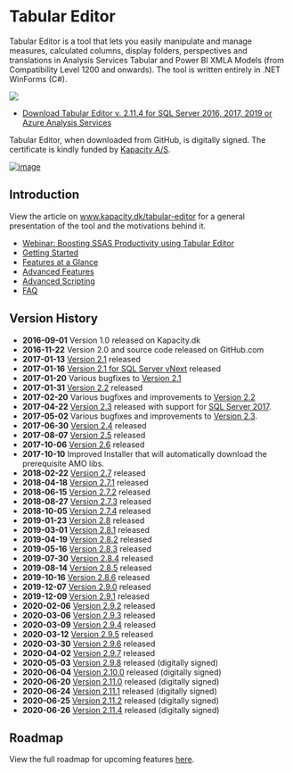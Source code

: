 # Tabular Editor
Tabular Editor is a tool that lets you easily manipulate and manage measures, calculated columns, display folders, perspectives and translations in Analysis Services Tabular and Power BI XMLA Models (from Compatibility Level 1200 and onwards). The tool is written entirely in .NET WinForms (C#).

![](https://raw.githubusercontent.com/otykier/TabularEditor/master/Documentation/Main%20UI%202_1.png)

* [Download Tabular Editor v. 2.11.4 for SQL Server 2016, 2017, 2019 or Azure Analysis Services](https://github.com/otykier/TabularEditor/releases/latest)

Tabular Editor, when downloaded from GitHub, is digitally signed. The certificate is kindly funded by [Kapacity A/S](https://www.kapacity.dk).

[![image](https://user-images.githubusercontent.com/8976200/80921541-5383e980-8d77-11ea-90cd-7d32a2de5dca.png)](https://www.kapacity.dk)

## Introduction
View the article on www.kapacity.dk/tabular-editor for a general presentation of the tool and the motivations behind it.

* [Webinar: Boosting SSAS Productivity using Tabular Editor](https://www.youtube.com/watch?v=UENChJ_IfRw&feature=youtu.be&t=453)
* [Getting Started](https://github.com/otykier/TabularEditor/wiki/Getting-Started)
* [Features at a Glance](https://github.com/otykier/TabularEditor/wiki/Features-at-a-glance)
* [Advanced Features](https://github.com/otykier/TabularEditor/wiki/Advanced-Features)
* [Advanced Scripting](https://github.com/otykier/TabularEditor/wiki/Advanced-Scripting)
* [FAQ](https://github.com/otykier/TabularEditor/wiki/FAQ)

## Version History

* **2016-09-01** Version 1.0 released on Kapacity.dk
* **2016-11-22** Version 2.0 and source code released on GitHub.com
* **2017-01-13** [Version 2.1](https://github.com/otykier/TabularEditor/releases/tag/2.1.6229) released
* **2017-01-16** [Version 2.1 for SQL Server vNext](https://github.com/otykier/TabularEditor/releases/tag/2.1.6229-vNext) released
* **2017-01-20** Various bugfixes to [Version 2.1](https://github.com/otykier/TabularEditor/releases/tag/2.1.6229)
* **2017-01-31** [Version 2.2](https://github.com/otykier/TabularEditor/releases/tag/2.2.6260) released
* **2017-02-20** Various bugfixes and improvements to [Version 2.2](https://github.com/otykier/TabularEditor/releases/tag/2.2.6260)
* **2017-04-22** [Version 2.3](https://github.com/otykier/TabularEditor/releases/tag/2.3.6320) released with support for [SQL Server 2017](https://github.com/otykier/TabularEditor/releases/tag/2.3.6320-CL1400).
* **2017-05-02** Various bugfixes and improvements to [Version 2.3](https://github.com/otykier/TabularEditor/releases/tag/2.3.6331).
* **2017-06-30** [Version 2.4](https://github.com/otykier/TabularEditor/releases/tag/2.4) released
* **2017-08-07** [Version 2.5](https://github.com/otykier/TabularEditor/releases/tag/2.5) released
* **2017-10-06** [Version 2.6](https://github.com/otykier/TabularEditor/releases/tag/2.6) released
* **2017-10-10** Improved Installer that will automatically download the prerequisite AMO libs.
* **2018-02-22** [Version 2.7](https://github.com/otykier/TabularEditor/releases/tag/2.7) released
* **2018-04-18** [Version 2.7.1](https://github.com/otykier/TabularEditor/releases/tag/2.7.1) released
* **2018-06-15** [Version 2.7.2](https://github.com/otykier/TabularEditor/releases/tag/2.7.2) released
* **2018-08-27** [Version 2.7.3](https://github.com/otykier/TabularEditor/releases/tag/2.7.3) released
* **2018-10-05** [Version 2.7.4](https://github.com/otykier/TabularEditor/releases/tag/2.7.4) released
* **2019-01-23** [Version 2.8](https://github.com/otykier/TabularEditor/releases/tag/2.8) released
* **2019-03-01** [Version 2.8.1](https://github.com/otykier/TabularEditor/releases/tag/2.8.1) released
* **2019-04-19** [Version 2.8.2](https://github.com/otykier/TabularEditor/releases/tag/2.8.2) released
* **2019-05-16** [Version 2.8.3](https://github.com/otykier/TabularEditor/releases/tag/2.8.3) released
* **2019-07-30** [Version 2.8.4](https://github.com/otykier/TabularEditor/releases/tag/2.8.4) released
* **2019-08-14** [Version 2.8.5](https://github.com/otykier/TabularEditor/releases/tag/2.8.5) released
* **2019-10-16** [Version 2.8.6](https://github.com/otykier/TabularEditor/releases/tag/2.8.6) released
* **2019-12-07** [Version 2.9.0](https://github.com/otykier/TabularEditor/releases/tag/2.9.0) released
* **2019-12-09** [Version 2.9.1](https://github.com/otykier/TabularEditor/releases/tag/2.9.1) released
* **2020-02-06** [Version 2.9.2](https://github.com/otykier/TabularEditor/releases/tag/2.9.2) released
* **2020-03-06** [Version 2.9.3](https://github.com/otykier/TabularEditor/releases/tag/2.9.3) released
* **2020-03-09** [Version 2.9.4](https://github.com/otykier/TabularEditor/releases/tag/2.9.4) released
* **2020-03-12** [Version 2.9.5](https://github.com/otykier/TabularEditor/releases/tag/2.9.5) released
* **2020-03-30** [Version 2.9.6](https://github.com/otykier/TabularEditor/releases/tag/2.9.6) released
* **2020-04-02** [Version 2.9.7](https://github.com/otykier/TabularEditor/releases/tag/2.9.7) released
* **2020-05-03** [Version 2.9.8](https://github.com/otykier/TabularEditor/releases/tag/2.9.8) released (digitally signed)
* **2020-06-04** [Version 2.10.0](https://github.com/otykier/TabularEditor/releases/tag/2.10.0) released (digitally signed)
* **2020-06-20** [Version 2.11.0](https://github.com/otykier/TabularEditor/releases/tag/2.11.0) released (digitally signed)
* **2020-06-24** [Version 2.11.1](https://github.com/otykier/TabularEditor/releases/tag/2.11.1) released (digitally signed)
* **2020-06-25** [Version 2.11.2](https://github.com/otykier/TabularEditor/releases/tag/2.11.2) released (digitally signed)
* **2020-06-26** [Version 2.11.4](https://github.com/otykier/TabularEditor/releases/tag/2.11.4) released (digitally signed)

## Roadmap

View the full roadmap for upcoming features [here](https://github.com/otykier/TabularEditor/wiki/Roadmap).
